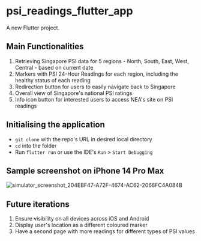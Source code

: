 # psi_readings_flutter_app

A new Flutter project.

## Main Functionalities

1. Retrieving Singapore PSI data for 5 regions - North, South, East, West, Central - based on current date
2. Markers with PSI 24-Hour Readings for each region, including the healthy status of each reading
3. Redirection button for users to easily navigate back to Singapore
4. Overall view of Singapore's national PSI ratings
5. Info icon button for interested users to access NEA's site on PSI readings

## Initialising the application

- ```git clone``` with the repo's URL in desired local directory
- ```cd``` into the folder
- Run ```flutter run``` or use the IDE's ```Run``` > ```Start Debugging```


## Sample screenshot on iPhone 14 Pro Max
![simulator_screenshot_204EBF47-A72F-4674-AC62-2066FC4A084B](https://user-images.githubusercontent.com/83273830/201905848-1bbe9ce5-8256-437d-9a79-b86787bba9ba.png)

## Future iterations

1. Ensure visibility on all devices across iOS and Android
2. Display user's location as a different coloured marker
3. Have a second page with more readings for different types of PSI values
